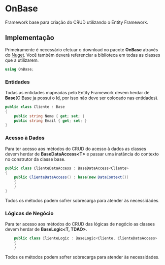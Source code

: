 ﻿# OnBase
Framework base para criação do CRUD utilizando o Entity Framework.

## Implementação
Primeiramente é necessário efetuar o download no pacote **OnBase** através do [Nuget](https://www.nuget.org/packages/OnBase).
Você também deverá referenciar a biblioteca em todas as classes que a utilizarem.
```csharp
using OnBase;
```
### Entidades
Todas as entidades mapeadas pelo Entity Framework devem herdar de **Base**(O Base ja possui o Id, por isso não deve ser colocado nas entidades).
```csharp
public class Cliente : Base
{
    public string Nome { get; set; }
    public string Email { get; set; }
}
```
### Acesso à Dados
Para ter acesso aos métodos do CRUD do acesso à dados as classes devem herdar de **BaseDataAccess\<T>** e passar uma instância do contexto no construtor da classe base.
```csharp
public class ClienteDataAccess : BaseDataAccess<Cliente>
{
    public ClienteDataAccess() : base(new DataContext())
    {
    }
}
```
Todos os métodos podem sofrer sobrecarga para atender às necessidades.

### Lógicas de Negócio
Para ter acesso aos métodos do CRUD das lógicas de negócio as classes devem herdar de **BaseLogic\<T, TDAO>**. 
```csharp
    public class ClienteLogic : BaseLogic<Cliente, ClienteDataAccess>
    {
    }
```
Todos os métodos podem sofrer sobrecarga para atender às necessidades.
